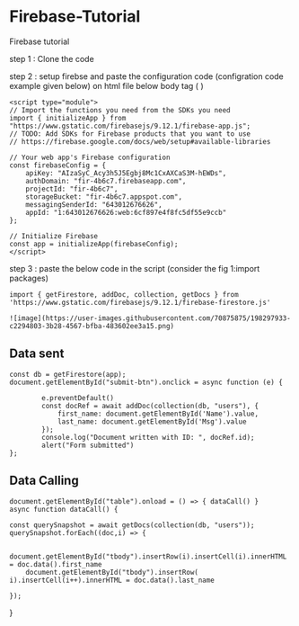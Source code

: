 # Firebase-Tutorial
Firebase tutorial

step 1 : Clone the code 

step 2 : setup firebse and paste the configuration code (configration code example given below) on html file below body tag ( </body> )

    <script type="module">
    // Import the functions you need from the SDKs you need
    import { initializeApp } from "https://www.gstatic.com/firebasejs/9.12.1/firebase-app.js";
    // TODO: Add SDKs for Firebase products that you want to use
    // https://firebase.google.com/docs/web/setup#available-libraries

    // Your web app's Firebase configuration
    const firebaseConfig = {
        apiKey: "AIzaSyC_Acy3h5J5Egbj8Mc1CxAXCaS3M-hEWDs",
        authDomain: "fir-4b6c7.firebaseapp.com",
        projectId: "fir-4b6c7",
        storageBucket: "fir-4b6c7.appspot.com",
        messagingSenderId: "643012676626",
        appId: "1:643012676626:web:6cf897e4f8fc5df55e9ccb"
    };

    // Initialize Firebase
    const app = initializeApp(firebaseConfig);
    </script>
    
    
    
step 3 : paste the below code in the script (consider the fig 1:import packages)

    import { getFirestore, addDoc, collection, getDocs } from 'https://www.gstatic.com/firebasejs/9.12.1/firebase-firestore.js'
    
    ![image](https://user-images.githubusercontent.com/70875875/198297933-c2294803-3b28-4567-bfba-483602ee3a15.png)



## Data sent

    const db = getFirestore(app);
    document.getElementById("submit-btn").onclick = async function (e) {
        
            e.preventDefault()
            const docRef = await addDoc(collection(db, "users"), {
                first_name: document.getElementById('Name').value,
                last_name: document.getElementById('Msg').value
            });
            console.log("Document written with ID: ", docRef.id);
            alert("Form submitted")
    };



## Data Calling
    document.getElementById("table").onload = () => { dataCall() }
    async function dataCall() {

    const querySnapshot = await getDocs(collection(db, "users"));
    querySnapshot.forEach((doc,i) => {

        document.getElementById("tbody").insertRow(i).insertCell(i).innerHTML = doc.data().first_name
        document.getElementById("tbody").insertRow( i).insertCell(i++).innerHTML = doc.data().last_name

    });
}
